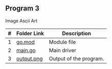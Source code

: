 ## Program 3

Image Ascii Art




|   #   | Folder Link |  Description |
| :---: | ----------- | ---------------------- |
|   1   |   [go.mod](https://github.com/Sudhir0228/4143-PLC/blob/main/Assignment/P03/go.mod) |  Module file |
|   2   |   [main.go](https://github.com/Sudhir0228/4143-PLC/blob/main/Assignment/P03/main.go)  |  Main driver             |
|   3   |   [output.png](https://github.com/Sudhir0228/4143-PLC/blob/main/Assignment/P03/output.png)  | Output of the program.            |



